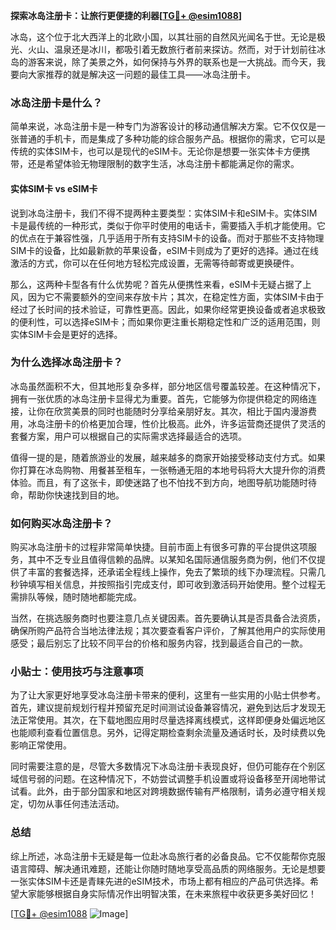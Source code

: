 **探索冰岛注册卡：让旅行更便捷的利器[[TG💪+ @esim1088](https://t.me/s/esim1088)]**

冰岛，这个位于北大西洋上的北欧小国，以其壮丽的自然风光闻名于世。无论是极光、火山、温泉还是冰川，都吸引着无数旅行者前来探访。然而，对于计划前往冰岛的游客来说，除了美景之外，如何保持与外界的联系也是一大挑战。而今天，我要向大家推荐的就是解决这一问题的最佳工具——冰岛注册卡。

### 冰岛注册卡是什么？

简单来说，冰岛注册卡是一种专门为游客设计的移动通信解决方案。它不仅仅是一张普通的手机卡，而是集成了多种功能的综合服务产品。根据你的需求，它可以是传统的实体SIM卡，也可以是现代的eSIM卡。无论你是想要一张实体卡方便携带，还是希望体验无物理限制的数字生活，冰岛注册卡都能满足你的需求。

#### 实体SIM卡 vs eSIM卡

说到冰岛注册卡，我们不得不提两种主要类型：实体SIM卡和eSIM卡。实体SIM卡是最传统的一种形式，类似于你平时使用的电话卡，需要插入手机才能使用。它的优点在于兼容性强，几乎适用于所有支持SIM卡的设备。而对于那些不支持物理SIM卡的设备，比如最新款的苹果设备，eSIM卡则成为了更好的选择。通过在线激活的方式，你可以在任何地方轻松完成设置，无需等待邮寄或更换硬件。

那么，这两种卡型各有什么优势呢？首先从便携性来看，eSIM卡无疑占据了上风，因为它不需要额外的空间来存放卡片；其次，在稳定性方面，实体SIM卡由于经过了长时间的技术验证，可靠性更高。因此，如果你经常更换设备或者追求极致的便利性，可以选择eSIM卡；而如果你更注重长期稳定性和广泛的适用范围，则实体SIM卡会是更好的选择。

### 为什么选择冰岛注册卡？

冰岛虽然面积不大，但其地形复杂多样，部分地区信号覆盖较差。在这种情况下，拥有一张优质的冰岛注册卡显得尤为重要。首先，它能够为你提供稳定的网络连接，让你在欣赏美景的同时也能随时分享给亲朋好友。其次，相比于国内漫游费用，冰岛注册卡的价格更加合理，性价比极高。此外，许多运营商还提供了灵活的套餐方案，用户可以根据自己的实际需求选择最适合的选项。

值得一提的是，随着旅游业的发展，越来越多的商家开始接受移动支付方式。如果你打算在冰岛购物、用餐甚至租车，一张畅通无阻的本地号码将大大提升你的消费体验。而且，有了这张卡，即使迷路了也不怕找不到方向，地图导航功能随时待命，帮助你快速找到目的地。

### 如何购买冰岛注册卡？

购买冰岛注册卡的过程非常简单快捷。目前市面上有很多可靠的平台提供这项服务，其中不乏专业且值得信赖的品牌。以某知名国际通信服务商为例，他们不仅提供了丰富的套餐选择，还承诺全程线上操作，免去了繁琐的线下办理流程。只需几秒钟填写相关信息，并按照指引完成支付，即可收到激活码开始使用。整个过程无需排队等候，随时随地都能完成。

当然，在挑选服务商时也要注意几点关键因素。首先要确认其是否具备合法资质，确保所购产品符合当地法律法规；其次要查看客户评价，了解其他用户的实际使用感受；最后别忘了比较不同平台的价格和服务内容，找到最适合自己的一款。

### 小贴士：使用技巧与注意事项

为了让大家更好地享受冰岛注册卡带来的便利，这里有一些实用的小贴士供参考。首先，建议提前规划行程并预留充足时间测试设备兼容情况，避免到达后才发现无法正常使用。其次，在下载地图应用时尽量选择离线模式，这样即便身处偏远地区也能顺利查看位置信息。另外，记得定期检查剩余流量及通话时长，及时续费以免影响正常使用。

同时需要注意的是，尽管大多数情况下冰岛注册卡表现良好，但仍可能存在个别区域信号弱的问题。在这种情况下，不妨尝试调整手机设置或将设备移至开阔地带试试看。此外，由于部分国家和地区对跨境数据传输有严格限制，请务必遵守相关规定，切勿从事任何违法活动。

### 总结

综上所述，冰岛注册卡无疑是每一位赴冰岛旅行者的必备良品。它不仅能帮你克服语言障碍、解决通讯难题，还能让你随时随地享受高品质的网络服务。无论是想要一张实体SIM卡还是青睐先进的eSIM技术，市场上都有相应的产品可供选择。希望大家能够根据自身实际情况作出明智决策，在未来旅程中收获更多美好回忆！

[[TG💪+ @esim1088](https://t.me/s/esim1088) ![Image](https://i.postimg.cc/4NQfJmqS/Snipaste-2025-05-13-00-14-12.png)]